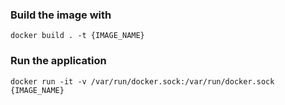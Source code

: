 ### Build the image with
```
docker build . -t {IMAGE_NAME}
```
### Run the application
```
docker run -it -v /var/run/docker.sock:/var/run/docker.sock {IMAGE_NAME}
```
